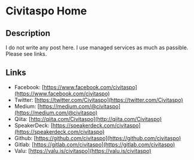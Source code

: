 Civitaspo Home
==============

## Description

I do not write any post here. I use managed services as much as passible. Please see links.

## Links

* Facebook: [https://www.facebook.com/civitaspo](https://www.facebook.com/civitaspo)
* Twitter: [https://twitter.com/Civitaspo](https://twitter.com/Civitaspo)
* Medium: [https://medium.com/@civitaspo](https://medium.com/@civitaspo)
* Qiita: [http://qiita.com/Civitaspo](http://qiita.com/Civitaspo)
* SpeakerDeck: [https://speakerdeck.com/civitaspo](https://speakerdeck.com/civitaspo)
* Github: [https://github.com/civitaspo](https://github.com/civitaspo)
* Gitlab: [https://gitlab.com/civitaspo](https://gitlab.com/civitaspo)
* Valu: [https://valu.is/civitaspo](https://valu.is/civitaspo)

